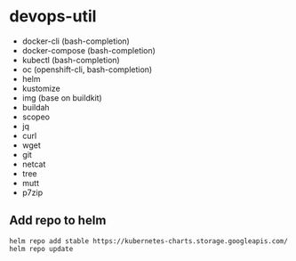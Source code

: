 # devops-util

<ul>
<li>docker-cli (bash-completion)</li>
<li>docker-compose (bash-completion)</li>
<li>kubectl (bash-completion)</li>
<li>oc (openshift-cli, bash-completion)</li>
<li>helm</li>
<li>kustomize</li>
<li>img (base on buildkit)</li>
<li>buildah</li>
<li>scopeo</li>
<li>jq</li>
<li>curl</li>
<li>wget</li>
<li>git</li>
<li>netcat</li>
<li>tree</li>
<li>mutt</li>
<li>p7zip</li>
</ul>

## Add repo to helm

```
helm repo add stable https://kubernetes-charts.storage.googleapis.com/
helm repo update
```
